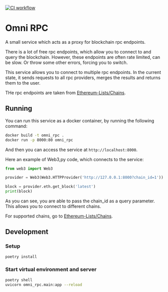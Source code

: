[![CI workflow](https://github.com/jacekv/omni-rpc/actions/workflows/python-ci.yml/badge.svg)](https://github.com/jacekv/omni-rpc/actions/workflows/python-ci.yml)

# Omni RPC

A small service which acts as a proxy for blockchain rpc endpoints.

There is a lot of free rpc endpoints, which allow you to connect to and query
the blockchain. However, these endpoints are often rate limited, can be slow. Or
throw some other errors, forcing you to switch.

This service allows you to connect to multiple rpc endpoints. In the current
state, it sends requests to all rpc providers, merges the results and returns
them to the user.

THe rpc endpoints are taken from [Ethereum-Lists/Chains](https://github.com/ethereum-lists/chains).

## Running

You can run this service as a docker container, by running the following command:

```bash
docker build -t omni_rpc .
docker run -p 8000:80 omni_rpc
```
And then you can access the service at `http://localhost:8000`.

Here an example of Web3,py code, which connects to the service:

```python
from web3 import Web3

provider = Web3(Web3.HTTPProvider('http://127.0.0.1:8000?chain_id=1'))

block = provider.eth.get_block('latest')
print(block)
```

As you can see, you are able to pass the chain_id as a query parameter. This
allows you to connect to different chains.

For supported chains, go to [Ethereum-Lists/Chains](https://github.com/ethereum-lists/chains).

## Development

### Setup

```bash
poetry install
```

### Start virtual environment and server

```bash
poetry shell
uvicorn omni_rpc.main:app --reload
```